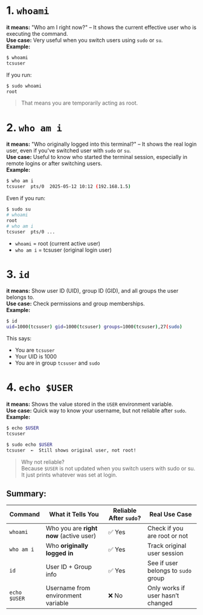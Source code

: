 #  1. `whoami`
**it means:** "Who am I right now?" – It shows the current effective user who is executing the command.  
**Use case:** Very useful when you switch users using `sudo` or `su`.  
**Example:**  
```bash
$ whoami
tcsuser
```
If you run:
```bash
$ sudo whoami
root
```
> That means you are temporarily acting as root.

# 2. `who am i`
**it means:** "Who originally logged into this terminal?" – It shows the real login user, even if you've switched user with `sudo` or `su`.    
**Use case:** Useful to know who started the terminal session, especially in remote logins or after switching users.  
**Example:**  
```bash
$ who am i
tcsuser  pts/0  2025-05-12 10:12 (192.168.1.5)
```
Even if you run:
```bash
$ sudo su
# whoami
root
# who am i
tcsuser  pts/0 ...
```
- `whoami` = root (current active user)
- `who am i` = tcsuser (original login user)

# 3. `id`
**it means:** Show user ID (UID), group ID (GID), and all groups the user belongs to.  
**Use case:** Check permissions and group memberships.  
**Example:**  
```bash
$ id
uid=1000(tcsuser) gid=1000(tcsuser) groups=1000(tcsuser),27(sudo)
```
This says:
- You are `tcsuser`
- Your UID is 1000
- You are in group `tcsuser` and `sudo`

# 4. `echo $USER`
**it means:** Shows the value stored in the `USER` environment variable.  
**Use case:** Quick way to know your username, but not reliable after `sudo`.  
**Example:**  
```bash
$ echo $USER
tcsuser

$ sudo echo $USER
tcsuser  ←  Still shows original user, not root!
```
> Why not reliable?  
> Because `$USER` is not updated when you switch users with sudo or su. It just prints whatever was set at login.  

## Summary: 

| Command      | What it Tells You                       | Reliable After `sudo`? | Real Use Case                       |
| ------------ | --------------------------------------- | ---------------------- | ----------------------------------- |
| `whoami`     | Who you are **right now** (active user) | ✅ Yes                  | Check if you are root or not        |
| `who am i`   | Who **originally logged in**            | ✅ Yes                  | Track original user session         |
| `id`         | User ID + Group info                    | ✅ Yes                  | See if user belongs to `sudo` group |
| `echo $USER` | Username from environment variable      | ❌ No                   | Only works if user hasn’t changed   |



